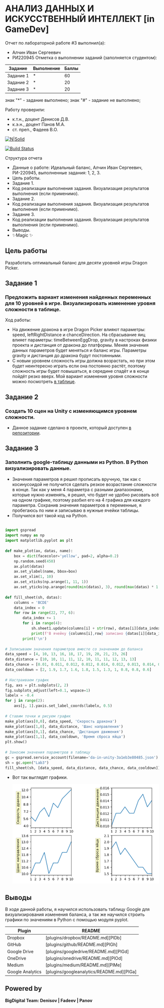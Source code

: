 # АНАЛИЗ ДАННЫХ И ИСКУССТВЕННЫЙ ИНТЕЛЛЕКТ [in GameDev]
Отчет по лабораторной работе #3 выполнил(а):
- Алчин Иван Сергеевич
- РИ220945
Отметка о выполнении заданий (заполняется студентом):

| Задание | Выполнение | Баллы |
| ------ | ------ | ------ |
| Задание 1 | * | 60 |
| Задание 2 | * | 20 |
| Задание 3 | * | 20 |

знак "*" - задание выполнено; знак "#" - задание не выполнено;

Работу проверили:
- к.т.н., доцент Денисов Д.В.
- к.э.н., доцент Панов М.А.
- ст. преп., Фадеев В.О.

[![N|Solid](https://cldup.com/dTxpPi9lDf.thumb.png)](https://nodesource.com/products/nsolid)

[![Build Status](https://travis-ci.org/joemccann/dillinger.svg?branch=master)](https://travis-ci.org/joemccann/dillinger)

Структура отчета

- Данные о работе: Идеальный баланс, Алчин Иван Сергеевич, РИ-220945, выполненные задания: 1, 2, 3.
- Цель работы.
- Задание 1.
- Код реализации выполнения задания. Визуализация результатов выполнения (если применимо).
- Задание 2.
- Код реализации выполнения задания. Визуализация результатов выполнения (если применимо).
- Задание 3.
- Код реализации выполнения задания. Визуализация результатов выполнения (если применимо).
- Выводы.
- ✨Magic ✨

## Цель работы
Разработать оптимальный баланс для десяти уровней игры Dragon Picker.

## Задание 1
### Предложить вариант изменения найденных переменных для 10 уровней в игре. Визуализировать изменение уровня сложности в таблице. 
Ход работы:
- На движение дракона в игре Dragon Picker влияют параметры: speed, leftRightDistance и chanceDirection. На сбрасывание яиц влияет параметры: timeBetweenEggDrop, gravity в настроках физики проекта и дистанция от дракона до платформы. Меняя значения данных параметров будет меняться и баланс игры. Параметры gravity и дистанция до дракона будут постоянными.
-  С новым уровнем сложность игры должна возрастать, но при этом будет неинтересно играть если она постоянно растёт, поэтому сложность игры будет повышаться, в середине спадёт и в конце пойдёт резко вверх. Мой вариант изменения уровня сложности можно посмотреть [в таблице](https://docs.google.com/spreadsheets/d/1UTtf5xSRB9uvGViAs19RiU6ARo-Jy_p_CBMbvY3gqdU/edit#gid=0).


## Задание 2
### Создать 10 сцен на Unity с изменяющимся уровнем сложности.

- Данное задание сделано в проекте, который доступен [в репозитории](https://github.com/Den1sovDm1triy/hfss-scripting/blob/main/ScreatingSphereInAEDT.py).


## Задание 3
### Заполнить google-таблицу данными из Python. В Python визуализировать данные.

- Значения параметров я решил прописать вручную, так как с косинусоидой не получится сделать резкое возрастание сложности в конце. Так как у меня 4 параметра с разными диапазонами, которые нужно изменять, я решил, что будет не удобно рисовать всё на одном графике, поэтому разбил его на 4 графика для каждого параметра. Сохранив значения параметров в переменные, я пробегаюсь по ним и записываю в нужные ячейки таблицы.
- Получился вот такой код на Python.

```py

import gspread
import numpy as np
import matplotlib.pyplot as plt

def make_plot(ax, datas, name):
    box = dict(facecolor='yellow', pad=2, alpha=0.2)
    np.random.seed(450)
    ax.plot(datas)
    ax.set_ylabel(name, bbox=box)
    ax.set_xlim(1, 10)
    ax.set_xticks(np.arange(1, 11, 1))
    ax.set_yticks(np.arange(round(min(datas), 3), round(max(datas) * 1.05, 3), round((max(datas)-min(datas))/5,3)))
    
def fill_sheet(sh, datas):
    columns = 'BCDE'
    data_index = 0
    for row in range(22, 77, 6):
        data_index += 1
        for i in range(4):
            sh.sheet1.update(columns[i] + str(row), datas[i][data_index])
            print(f'В ячейку {columns[i],row} записано {datas[i][data_index]}')
        print('\n')
       
# Записываем значения параметров вместе со значением до баланса
data_speed = [4, 10, 13, 16, 18, 17, 19, 20, 21, 23, 26]
data_distance = [10, 10, 11, 11, 12, 10, 11, 11, 12, 13, 13]
data_chance = [0.01, 0.011, 0.012, 0.012, 0.014, 0.012, 0.013, 0.014, 0.016, 0.017, 0.018]
data_cooldown = [2, 1.9, 1.7, 1.6, 1.8, 1.5, 1.3, 1, 0.8, 0.8, 0.6]

# Настраиваем график       
fig, axs = plt.subplots(2, 2)
fig.subplots_adjust(left=0.1, wspace=1)
labelx = -0.4
for j in range(2):
    axs[j, 1].yaxis.set_label_coords(labelx, 0.5)
    
# Ставим точки и рисуем график
make_plot(axs[0,0], data_speed, 'Скорость дракона')
make_plot(axs[1,0], data_distance, 'Шанс направления')
make_plot(axs[0,1], data_chance, 'Дистанция движения')
make_plot(axs[1,1], data_cooldown, 'Время сброса яйца')
plt.show()

# Заносим значения параметров в таблицу
gc = gspread.service_account(filename='da-in-unity-3a1eb3e80485.json')
sh = gc.open("Lab3")
fill_sheet(sh, [data_speed, data_distance, data_chance, data_cooldown])

```

- Вот так выглядят графики.

  ![Изображение](Graphs.png)


## Выводы

В ходе данной работы, я научился использовать таблицу Google для визуализирования изменения баланса, а так же научился строить графики по значениям в Python с помощью модуля pyplot.

| Plugin | README |
| ------ | ------ |
| Dropbox | [plugins/dropbox/README.md][PlDb] |
| GitHub | [plugins/github/README.md][PlGh] |
| Google Drive | [plugins/googledrive/README.md][PlGd] |
| OneDrive | [plugins/onedrive/README.md][PlOd] |
| Medium | [plugins/medium/README.md][PlMe] |
| Google Analytics | [plugins/googleanalytics/README.md][PlGa] |

## Powered by

**BigDigital Team: Denisov | Fadeev | Panov**
